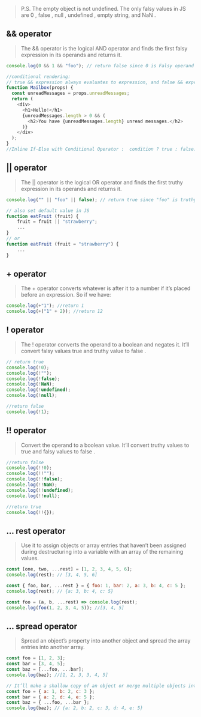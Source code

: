 > P.S. The empty object is not undefined. The only falsy values in JS are 0 , false , null , undefined , empty string, and NaN .

## && operator

> The && operator is the logical AND operator and finds the first falsy expression in its operands and returns it.

```javascript
console.log(0 && 1 && "foo"); // return false since 0 is Falsy operand

//conditional rendering:
// true && expression always evaluates to expression, and false && expression always evaluates to false.
function Mailbox(props) {
  const unreadMessages = props.unreadMessages;
  return (
    <div>
      <h1>Hello!</h1>
      {unreadMessages.length > 0 && (
        <h2>You have {unreadMessages.length} unread messages.</h2>
      )}
    </div>
  );
}
//Inline If-Else with Conditional Operator :  condition ? true : false.
```

## || operator

> The || operator is the logical OR operator and finds the first truthy expression in its operands and returns it.

```javascript
console.log("" || "foo" || false); // return true since "foo" is truthy operand

// also set default value in JS
function eatFruit (fruit) {
    fruit = fruit || "strawberry";
    ...
}
// or
function eatFruit (fruit = "strawberry") {
    ...
}
```

## + operator

> The + operator converts whatever is after it to a number if it’s placed before an expression. So if we have:

```javascript
console.log(+"1"); //return 1
console.log(+("1" + 2)); //return 12
```

## ! operator

> The ! operator converts the operand to a boolean and negates it. It’ll convert falsy values true and truthy value to false .

```javascript
// return true
console.log(!0);
console.log(!"");
console.log(!false);
console.log(!NaN);
console.log(!undefined);
console.log(!null);

//return false
console.log(!1);
```

## !! operator

> Convert the operand to a boolean value. It’ll convert truthy values to true and falsy values to false .

```javascript
//return false
console.log(!!0);
console.log(!!"");
console.log(!!false);
console.log(!!NaN);
console.log(!!undefined);
console.log(!!null);

//return true
console.log(!!{});
```

## ... rest operator

> Use it to assign objects or array entries that haven’t been assigned during destructuring into a variable with an array of the remaining values.

```javascript
const [one, two, ...rest] = [1, 2, 3, 4, 5, 6];
console.log(rest); // [3, 4, 5, 6]

const { foo, bar, ...rest } = { foo: 1, bar: 2, a: 3, b: 4, c: 5 };
console.log(rest); // {a: 3, b: 4, c: 5}

const foo = (a, b, ...rest) => console.log(rest);
console.log(foo(1, 2, 3, 4, 5)); //[3, 4, 5]
```

## ... spread operator

> Spread an object’s property into another object and spread the array entries into another array.

```javascript
const foo = [1, 2, 3];
const bar = [3, 4, 5];
const baz = [...foo, ...bar];
console.log(baz); //[1, 2, 3, 3, 4, 5]

// It’ll make a shallow copy of an object or merge multiple objects into one
const foo = { a: 1, b: 2, c: 3 };
const bar = { a: 2, d: 4, e: 5 };
const baz = { ...foo, ...bar };
console.log(baz); // {a: 2, b: 2, c: 3, d: 4, e: 5}
```
